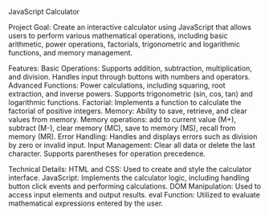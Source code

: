 JavaScript Calculator

Project Goal: Create an interactive calculator using JavaScript that allows users to perform various mathematical operations, including basic arithmetic, power operations, factorials, trigonometric and logarithmic functions, and memory management.

Features:
  Basic Operations:
    Supports addition, subtraction, multiplication, and division.
    Handles input through buttons with numbers and operators.
  Advanced Functions:
		Power calculations, including squaring, root extraction, and inverse powers.
		Supports trigonometric (sin, cos, tan) and logarithmic functions.
  Factorial:
		Implements a function to calculate the factorial of positive integers.
  Memory:
		Ability to save, retrieve, and clear values from memory.
		Memory operations: add to current value (M+), subtract (M-), clear memory (MC), save to memory (MS), recall from memory (MR).
  Error Handling:
		Handles and displays errors such as division by zero or invalid input.
  Input Management:
		Clear all data or delete the last character.
		Supports parentheses for operation precedence.

Technical Details:
  HTML and CSS: Used to create and style the calculator interface.
	JavaScript: Implements the calculator logic, including handling button click events and performing calculations.
	DOM Manipulation: Used to access input elements and output results.
	eval Function: Utilized to evaluate mathematical expressions entered by the user.
